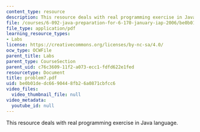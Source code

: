 ```yaml
---
content_type: resource
description: This resource deals with real programming exercise in Java language.
file: /courses/6-092-java-preparation-for-6-170-january-iap-2006/be0b01dedc6690448fb26a0871cbfcc6_problem7.pdf
file_type: application/pdf
learning_resource_types:
- Labs
license: https://creativecommons.org/licenses/by-nc-sa/4.0/
ocw_type: OCWFile
parent_title: Labs
parent_type: CourseSection
parent_uid: c76c3609-11f2-a073-ecc1-fdfd622e1fed
resourcetype: Document
title: problem7.pdf
uid: be0b01de-dc66-9044-8fb2-6a0871cbfcc6
video_files:
  video_thumbnail_file: null
video_metadata:
  youtube_id: null
---
```

This resource deals with real programming exercise in Java language.